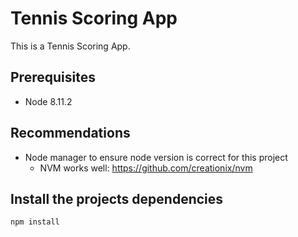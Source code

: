 # Tennis Scoring App
This is a Tennis Scoring App.

## Prerequisites

- Node 8.11.2

## Recommendations

- Node manager to ensure node version is correct for this project
  - NVM works well: https://github.com/creationix/nvm

## Install the projects dependencies

```bash
npm install
```

